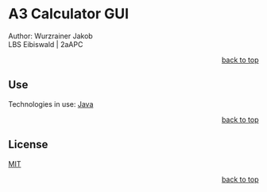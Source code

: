 # A3 Calculator GUI

Author: Wurzrainer Jakob <br>
LBS Eibiswald | 2aAPC

<p align="right"><a href="#readme-top">back to top</a></p>

## Use

Technologies in use:
<a href="https://www.java.com/en/">Java</a>

<p align="right"><a href="#readme-top">back to top</a></p>

## License

[MIT](https://choosealicense.com/licenses/mit/)

<p align="right"><a href="#readme-top">back to top</a></p>
